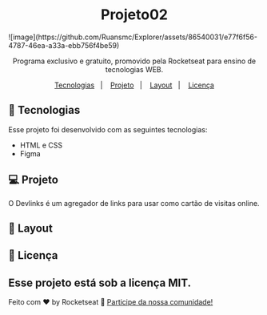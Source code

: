 <h1 align="center"> Projeto02 </h1>
![image](https://github.com/Ruansmc/Explorer/assets/86540031/e77f6f56-4787-46ea-a33a-ebb756f4be59)

<p align="center">
Programa exclusivo e gratuito, promovido pela Rocketseat para ensino de tecnologias WEB.
</p>
<p align="center">
  <a href="#-tecnologias">Tecnologias</a>&nbsp;&nbsp;&nbsp;|&nbsp;&nbsp;&nbsp;
  <a href="#-projeto">Projeto</a>&nbsp;&nbsp;&nbsp;|&nbsp;&nbsp;&nbsp;
  <a href="#-layout">Layout</a>&nbsp;&nbsp;&nbsp;|&nbsp;&nbsp;&nbsp;
  <a href="#memo-licença">Licença</a>
</p>

## 🚀 Tecnologias

Esse projeto foi desenvolvido com as seguintes tecnologias:

- HTML e CSS
- Figma

## 💻 Projeto

O Devlinks é um agregador de links para usar como cartão de visitas online.

## 🔖 Layout

## :memo: Licença

## Esse projeto está sob a licença MIT.

Feito com ♥ by Rocketseat :wave: [Participe da nossa comunidade!](https://discord.gg/rocketseat)
